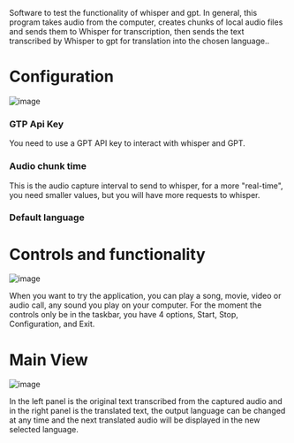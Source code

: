 Software to test the functionality of whisper and gpt. In general, this program takes audio from the computer, creates chunks of local audio files and sends them to Whisper for transcription, then sends the text transcribed by Whisper to gpt for translation into the chosen language..

# Configuration
![image](https://github.com/alexeirojas87/AISubs/assets/38229259/3ea2a15f-6933-4b29-b1bd-dc6de14855a2)
### GTP Api Key 
You need to use a GPT API key to interact with whisper and GPT.
### Audio chunk time
This is the audio capture interval to send to whisper, for a more "real-time", you need smaller values, but you will have more requests to whisper.
### Default language

# Controls and functionality
![image](https://github.com/alexeirojas87/AISubs/assets/38229259/351d11bf-9b87-42fe-b14d-20c016f5cc01)

When you want to try the application, you can play a song, movie, video or audio call, any sound you play on your computer. For the moment the controls only be in the taskbar, you have 4 options, Start, Stop, Configuration, and Exit.

# Main View
![image](https://github.com/alexeirojas87/AISubs/assets/38229259/09aaf802-4a13-4c95-8a74-844bcb9a9028)

In the left panel is the original text transcribed from the captured audio and in the right panel is the translated text, the output language can be changed at any time and the next translated audio will be displayed in the new selected language.



